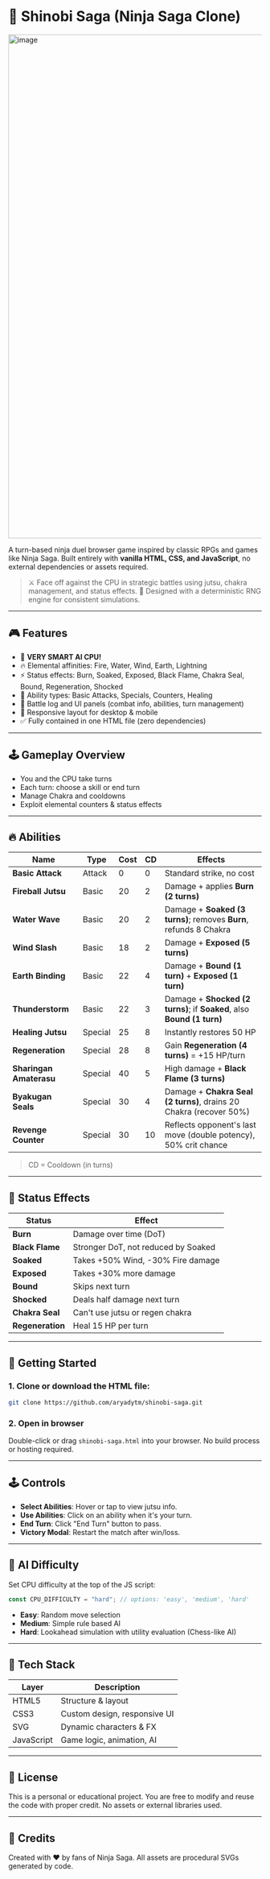 # 🥷 Shinobi Saga (Ninja Saga Clone)

<img width="1451" height="1001" alt="image" src="https://github.com/user-attachments/assets/e9446181-de4a-47ba-9ced-4887e9ae1e35" />

A turn-based ninja duel browser game inspired by classic RPGs and games like Ninja Saga. Built entirely with **vanilla HTML, CSS, and JavaScript**, no external dependencies or assets required.

> ⚔️ Face off against the CPU in strategic battles using jutsu, chakra management, and status effects.
> 🧠 Designed with a deterministic RNG engine for consistent simulations.

---

## 🎮 Features

* 🧠 **VERY SMART AI CPU!**
* 🔥 Elemental affinities: Fire, Water, Wind, Earth, Lightning
* ⚡ Status effects: Burn, Soaked, Exposed, Black Flame, Chakra Seal, Bound, Regeneration, Shocked
* 🎯 Ability types: Basic Attacks, Specials, Counters, Healing
* 📜 Battle log and UI panels (combat info, abilities, turn management)
* 📱 Responsive layout for desktop & mobile
* ✅ Fully contained in one HTML file (zero dependencies)

---

## 🕹️ Gameplay Overview

* You and the CPU take turns
* Each turn: choose a skill or end turn
* Manage Chakra and cooldowns
* Exploit elemental counters & status effects

---

## 🔥 Abilities

| Name                    | Type    | Cost | CD | Effects                                                                |
| ----------------------- | ------- | ---- | -- | ---------------------------------------------------------------------- |
| **Basic Attack**        | Attack  | 0    | 0  | Standard strike, no cost                                               |
| **Fireball Jutsu**      | Basic   | 20   | 2  | Damage + applies **Burn (2 turns)**                                    |
| **Water Wave**          | Basic   | 20   | 2  | Damage + **Soaked (3 turns)**; removes **Burn**, refunds 8 Chakra      |
| **Wind Slash**          | Basic   | 18   | 2  | Damage + **Exposed (5 turns)**                                         |
| **Earth Binding**       | Basic   | 22   | 4  | Damage + **Bound (1 turn)** + **Exposed (1 turn)**                     |
| **Thunderstorm**        | Basic   | 22   | 3  | Damage + **Shocked (2 turns)**; if **Soaked**, also **Bound (1 turn)** |
| **Healing Jutsu**       | Special | 25   | 8  | Instantly restores 50 HP                                               |
| **Regeneration**        | Special | 28   | 8  | Gain **Regeneration (4 turns)** = +15 HP/turn                          |
| **Sharingan Amaterasu** | Special | 40   | 5  | High damage + **Black Flame (3 turns)**                                |
| **Byakugan Seals**      | Special | 30   | 4  | Damage + **Chakra Seal (2 turns)**, drains 20 Chakra (recover 50%)     |
| **Revenge Counter**     | Special | 30   | 10 | Reflects opponent's last move (double potency), 50% crit chance        |

> CD = Cooldown (in turns)

---

## 🧬 Status Effects

| Status           | Effect                              |
| ---------------- | ----------------------------------- |
| **Burn**         | Damage over time (DoT)              |
| **Black Flame**  | Stronger DoT, not reduced by Soaked |
| **Soaked**       | Takes +50% Wind, -30% Fire damage   |
| **Exposed**      | Takes +30% more damage              |
| **Bound**        | Skips next turn                     |
| **Shocked**      | Deals half damage next turn         |
| **Chakra Seal**  | Can't use jutsu or regen chakra     |
| **Regeneration** | Heal 15 HP per turn                 |

---

## 🚀 Getting Started

### 1. Clone or download the HTML file:

```bash
git clone https://github.com/aryadytm/shinobi-saga.git
```

### 2. Open in browser

Double-click or drag `shinobi-saga.html` into your browser. No build process or hosting required.

---

## 🕹️ Controls

* **Select Abilities**: Hover or tap to view jutsu info.
* **Use Abilities**: Click on an ability when it's your turn.
* **End Turn**: Click "End Turn" button to pass.
* **Victory Modal**: Restart the match after win/loss.

---

## 🧠 AI Difficulty

Set CPU difficulty at the top of the JS script:

```js
const CPU_DIFFICULTY = "hard"; // options: 'easy', 'medium', 'hard'
```

* **Easy**: Random move selection
* **Medium**: Simple rule based AI
* **Hard**: Lookahead simulation with utility evaluation (Chess-like AI)

---

## 🔧 Tech Stack

| Layer      | Description                  |
| ---------- | ---------------------------- |
| HTML5      | Structure & layout           |
| CSS3       | Custom design, responsive UI |
| SVG        | Dynamic characters & FX      |
| JavaScript | Game logic, animation, AI    |

---

## 📄 License

This is a personal or educational project. You are free to modify and reuse the code with proper credit. No assets or external libraries used.

---

## 🙏 Credits

Created with ❤️ by fans of Ninja Saga. All assets are procedural SVGs generated by code.
